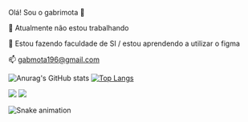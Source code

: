 Olá! Sou o gabrimota 👋

🔭 Atualmente não estou trabalhando

🌱 Estou fazendo faculdade de SI / estou aprendendo a utilizar o figma

📫 gabmota196@gmail.com


![Anurag's GitHub stats](https://github-readme-stats.vercel.app/api?username=gabrimota&show_icons=true&theme=tokyonight) [![Top Langs](https://github-readme-stats.vercel.app/api/top-langs/?username=gabrimota&show_icons=true&theme=tokyonight)](https://github.com/anuraghazra/github-readme-stats)  
  
<div> 
  <a href="https://www.instagram.com/bomfim_gab/" target="_blank"><img src="https://img.shields.io/badge/-Instagram-%23E4405F?style=for-the-badge&logo=instagram&logoColor=white" target="_blank"></a>
  <a href="https://www.linkedin.com/in/gabriel-bomfim-mota-da-silva-38a525258/" target="_blank"><img src="https://img.shields.io/badge/-LinkedIn-%230077B5?style=for-the-badge&logo=linkedin&logoColor=white" target="_blank"></a> 
  
</div>



![Snake animation](https://github.com/{gabrimota}/{gabrimota}/blob/output/github-contribution-grid-snake.svg)


